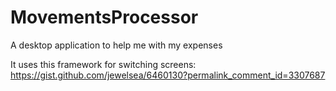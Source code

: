 # MovementsProcessor
A desktop application to help me with my expenses

It uses this framework for switching screens: https://gist.github.com/jewelsea/6460130?permalink_comment_id=3307687

